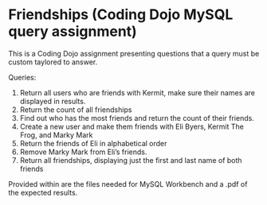 # Friendships (Coding Dojo MySQL query assignment)

This is a Coding Dojo assignment presenting questions that a query must be custom taylored to answer.  

Queries:
1. Return all users who are friends with Kermit, make sure their names are displayed in results.
2. Return the count of all friendships
3. Find out who has the most friends and return the count of their friends.
4. Create a new user and make them friends with Eli Byers, Kermit The Frog, and Marky Mark
5. Return the friends of Eli in alphabetical order
6. Remove Marky Mark from Eli’s friends.
7. Return all friendships, displaying just the first and last name of both friends

Provided within are the files needed for MySQL Workbench and a .pdf of the expected results.

